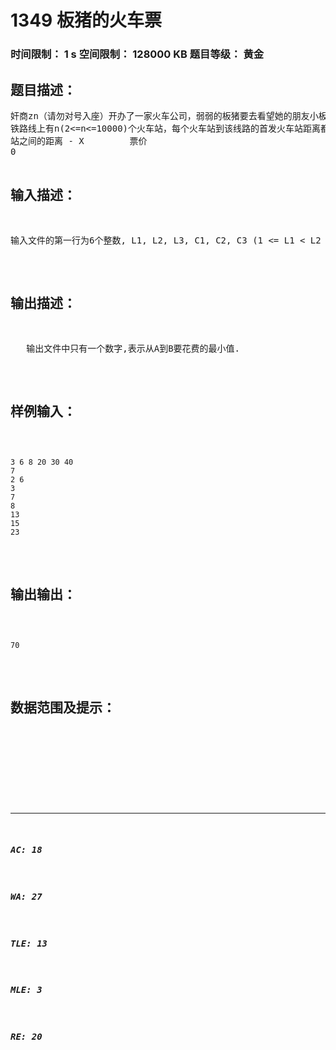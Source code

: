 # 1349 板猪的火车票   
### 时间限制： 1 s     空间限制： 128000 KB     题目等级： 黄金  
## 题目描述：  

<pre>
奸商zn（请勿对号入座）开办了一家火车公司，弱弱的板猪要去看望她的朋友小板猪，万恶的zn对板猪实施各种提高价，板猪不寒而栗。。。
铁路线上有n(2<=n<=10000)个火车站，每个火车站到该线路的首发火车站距离都是已知的。任意两站之间的票价如下表所示：
站之间的距离 - X 　　　　 票价
0<X<=L1　　　　   C1
L1<X<=L2          C2
L2<X<=L3          C3
其中L1，L2，L3，C1，C2，C3都是已知的正整数，且(1 <= L1 < L2 < L3 <= 10^9, 1 <= C1 < C2 < C3 <= 10^9)。显然若两站之间的距离大于L3，那么从一站到另一站至少要买两张票。注意：每一张票在使用时只能从一站开始到另一站结束。
现在板猪要从A到B，为了不让奸商zn敲竹杠，你能帮助板猪吗？
</pre>
  
  
## 输入描述：  

<pre>
输入文件的第一行为6个整数, L1, L2, L3, C1, C2, C3 (1 <= L1 < L2 < L3 <= 10^9, 1 <= C1 < C2 < C3 <= 10^9) ,这些整数由空格隔开.第二行为火车站的数量N (2 <= N <= 10000).第三行为两个不同的整数A、B,由空格隔开。接下来的 N-1 行包含从第一站到其他站之间的距离.这些距离按照增长的顺序被设置为不同的正整数。相邻两站之间的距离不超过L3. 两个给定火车站之间行程花费的最小值不超过10^9，而且任意两站之间距离不超过 10^9。
</pre>
  
  
## 输出描述：  

<pre>
   输出文件中只有一个数字,表示从A到B要花费的最小值.
</pre>
  
  
## 样例输入：  

<pre><code>
3 6 8 20 30 40
7
2 6
3
7
8
13
15
23
</code></pre>
  
  
## 输出输出：  

<pre><code>
70
</code></pre>
  
  
## 数据范围及提示：  

<pre>

 

</pre>
  
  
***  

##### AC: 18  
##### WA: 27  
##### TLE: 13  
##### MLE: 3  
##### RE: 20  
